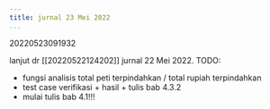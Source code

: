 ```yaml
---
title: jurnal 23 Mei 2022
...
```

20220523091932

lanjut dr [[20220522124202]] jurnal 22 Mei 2022. TODO:
- fungsi analisis total peti terpindahkan / total rupiah terpindahkan
- test case  verifikasi + hasil + tulis bab 4.3.2
- mulai tulis bab 4.1!!!